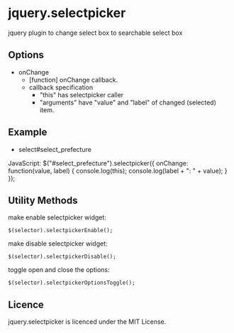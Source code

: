 jquery.selectpicker
========================================

jquery plugin to change select box to searchable select box


Options
------------------------------------------------------------
- onChange
  - [function] onChange callback.
   - callback specification
     - "this" has selectpicker caller
     - "arguments" have "value" and "label" of changed (selected) item.


Example
------------------------------------------------------------

- select#select_prefecture

JavaScript:
    $("#select_prefecture").selectpicker({
      onChange: function(value, label) {
        console.log(this);
        console.log(label + ": " + value);
      }
    });


Utility Methods
------------------------------------------------------------

make enable selectpicker widget:

    $(selector).selectpickerEnable();

make disable selectpicker widget:

    $(selector).selectpickerDisable();

toggle open and close the options:

    $(selector).selectpickerOptionsToggle();


Licence
------------------------------------------------------------
jquery.selectpicker is licenced under the MIT License.
